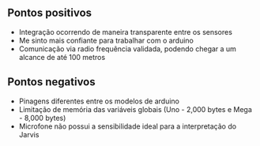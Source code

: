 
## Pontos positivos

- Integração ocorrendo de maneira transparente entre os sensores
- Me sinto mais confiante para trabalhar com o arduino
- Comunicação via radio frequência validada, podendo chegar a um alcance de até 100 metros

## Pontos negativos

- Pinagens diferentes entre os modelos de arduino
- Limitação de memória das variáveis globais (Uno - 2,000 bytes e Mega - 8,000 bytes)
- Microfone não possui a sensibilidade ideal para a interpretação do Jarvis
